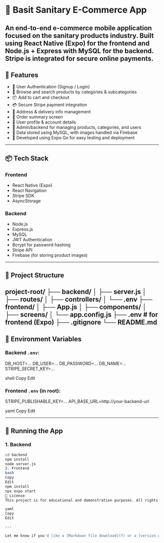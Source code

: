 # 🛁 Basit Sanitary E-Commerce App

An end-to-end e-commerce mobile application focused on the sanitary products industry. Built using **React Native (Expo)** for the frontend and **Node.js + Express** with **MySQL** for the backend. Stripe is integrated for secure online payments.
---
## 🚀 Features

- 🔐 User Authentication (Signup / Login)
- 🛒 Browse and search products by categories & subcategories
- 📦 Add to cart and checkout
- 💳 Secure Stripe payment integration
- 📍 Address & delivery info management
- 🧾 Order summary screen
- 🧑 User profile & account details
- 🧰 Admin/backend for managing products, categories, and users
- 🧠 Data stored using MySQL, with images handled via Firebase
- 📱 Developed using Expo Go for easy testing and deployment

---

## 📦 Tech Stack

### Frontend
- React Native (Expo)
- React Navigation
- Stripe SDK
- AsyncStorage

### Backend
- Node.js
- Express.js
- MySQL
- JWT Authentication
- Bcrypt for password hashing
- Stripe API
- Firebase (for storing product images)

---

## 📁 Project Structure
project-root/
├── backend/
│ ├── server.js
│ ├── routes/
│ ├── controllers/
│ └── .env
├── frontend/
│ ├── App.js
│ ├── components/
│ ├── screens/
│ └── app.config.js
├── .env # for frontend (Expo)
├── .gitignore
└── README.md
---

## 🔐 Environment Variables

### Backend `.env`:
DB_HOST=...
DB_USER=...
DB_PASSWORD=...
DB_NAME=...
STRIPE_SECRET_KEY=...

shell
Copy
Edit

### Frontend `.env` (in root):
STRIPE_PUBLISHABLE_KEY=...
API_BASE_URL=http://your-backend-url

yaml
Copy
Edit

---

## 🚀 Running the App

### 1. Backend
```bash
cd backend
npm install
node server.js
2. Frontend
bash
Copy
Edit
npm install
npx expo start
📝 License
This project is for educational and demonstration purposes. All rights reserved to Basit Khokhar.

yaml
Copy
Edit

---

Let me know if you'd like a [Markdown file download](f) or a [version with screenshots](f).
